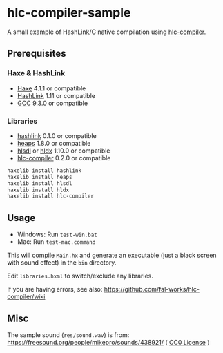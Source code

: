 # hlc-compiler-sample

A small example of HashLink/C native compilation using [hlc-compiler](https://github.com/fal-works/hlc-compiler).

## Prerequisites

### Haxe & HashLink

- [Haxe](https://haxe.org/) 4.1.1 or compatible
- [HashLink](https://hashlink.haxe.org/) 1.11 or compatible
- [GCC](https://gcc.gnu.org/) 9.3.0 or compatible

### Libraries

- [hashlink](https://lib.haxe.org/p/hashlink) 0.1.0 or compatible
- [heaps](https://heaps.io/) 1.8.0 or compatible
- [hlsdl](https://lib.haxe.org/p/hlsdl/) or [hldx](https://lib.haxe.org/p/hldx/) 1.10.0 or compatible
- [hlc-compiler](https://lib.haxe.org/p/hlc-compiler/) 0.2.0 or compatible

```sh
haxelib install hashlink
haxelib install heaps
haxelib install hlsdl
haxelib install hldx
haxelib install hlc-compiler
```


## Usage

- Windows: Run `test-win.bat`
- Mac: Run `test-mac.command`

This will compile `Main.hx` and generate an executable (just a black screen with sound effect) in the `bin` directory.

Edit `libraries.hxml` to switch/exclude any libraries.

If you are having errors, see also: <https://github.com/fal-works/hlc-compiler/wiki>


## Misc

The sample sound (`res/sound.wav`) is from: <https://freesound.org/people/mikepro/sounds/438921/> ( [CC0 License](https://creativecommons.org/publicdomain/zero/1.0/) )
